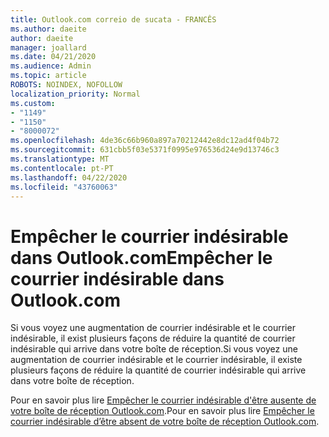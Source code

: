 ```yaml
---
title: Outlook.com correio de sucata - FRANCÊS
ms.author: daeite
author: daeite
manager: joallard
ms.date: 04/21/2020
ms.audience: Admin
ms.topic: article
ROBOTS: NOINDEX, NOFOLLOW
localization_priority: Normal
ms.custom:
- "1149"
- "1150"
- "8000072"
ms.openlocfilehash: 4de36c66b960a897a70212442e8dc12ad4f04b72
ms.sourcegitcommit: 631cbb5f03e5371f0995e976536d24e9d13746c3
ms.translationtype: MT
ms.contentlocale: pt-PT
ms.lasthandoff: 04/22/2020
ms.locfileid: "43760063"
---
```

# <a name="empcher-le-courrier-indsirable-dans-outlookcom"></a><span data-ttu-id="53590-102">Empêcher le courrier indésirable dans Outlook.com</span><span class="sxs-lookup"><span data-stu-id="53590-102">Empêcher le courrier indésirable dans Outlook.com</span></span>

<span data-ttu-id="53590-103">Si vous voyez une augmentation de courrier indésirable et le courrier indésirable, il exist plusieurs façons de réduire la quantité de courrier indésirable qui arrive dans votre boîte de réception.</span><span class="sxs-lookup"><span data-stu-id="53590-103">Si vous voyez une augmentation de courrier indésirable et le courrier indésirable, il existe plusieurs façons de réduire la quantité de courrier indésirable qui arrive dans votre boîte de réception.</span></span>

<span data-ttu-id="53590-104">Pour en savoir plus lire [Empêcher le courrier indésirable d'être ausente de votre boîte de réception Outlook.com](https://support.office.com/fr-fr/article/a3ece97b-82f8-4a5e-9ac3-e92fa6427ae4?wt.mc_id=Office_Outlook_com_Alchemy).</span><span class="sxs-lookup"><span data-stu-id="53590-104">Pour en savoir plus lire [Empêcher le courrier indésirable d’être absent de votre boîte de réception Outlook.com](https://support.office.com/fr-fr/article/a3ece97b-82f8-4a5e-9ac3-e92fa6427ae4?wt.mc_id=Office_Outlook_com_Alchemy).</span></span>